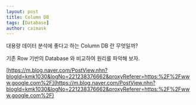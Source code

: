 ```yaml
---
layout: post
title: Column DB
tags: [Database]
author: caimask
---
```


대용량 데이터 분석에 좋다고 하는 Column DB 란 무엇일까?

기존 Row 기반의 Database 와 비교하여 원리를 파악해 보자.

[https://m.blog.naver.com/PostView.nhn?blogId=kmk1030&logNo=221238376662&proxyReferer=https:%2F%2Fwww.google.com%2F](https://m.blog.naver.com/PostView.nhn?blogId=kmk1030&logNo=221238376662&proxyReferer=https:%2F%2Fwww.google.com%2F)

